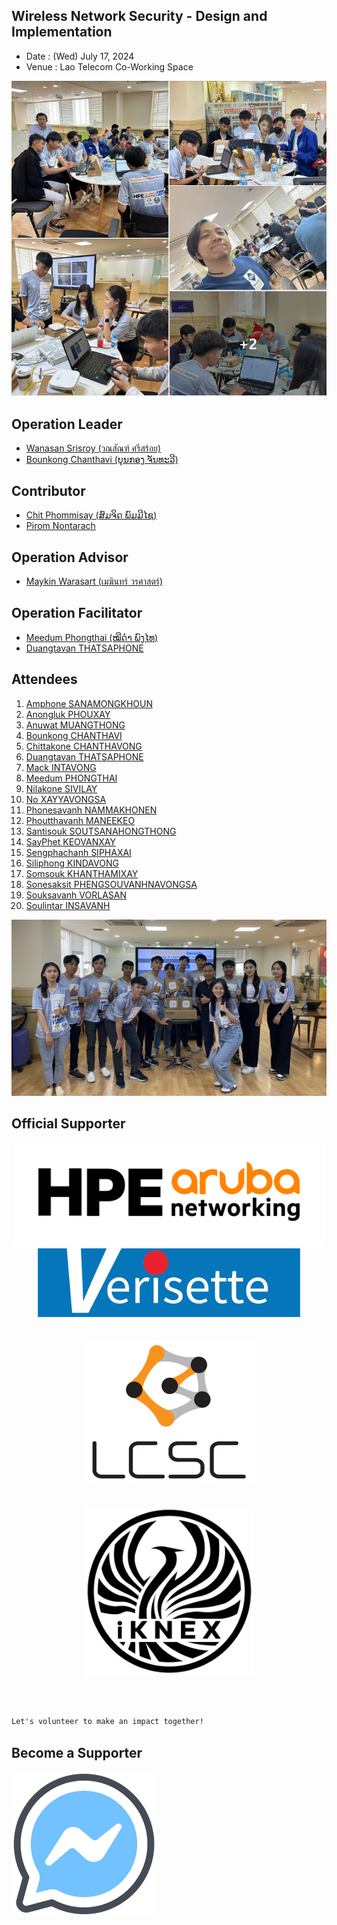 ## Wireless Network Security - Design and Implementation

+ Date : (Wed) July 17, 2024
+ Venue : Lao Telecom Co-Working Space

[![](Facebook-Namo.png "Arub Workshop")](https://www.facebook.com/wanasan.naja/posts/10229253222128520)

## Operation Leader
+ [Wanasan Srisroy (วณสัณฑ์ ศรีสร้อย)](https://x.com/namo_naja)
+ [Bounkong Chanthavi (ບຸນກອງ ຈັນທະວີ)](https://www.linkedin.com/in/bounkong-chanthavi)

## Contributor
+ [Chit Phommisay (ສົມຈິດ ພົມມີໄຊ)](https://www.facebook.com/jid.phommixay.7)
+ [Pirom Nontarach](https://www.facebook.com/pirom.bkf)

## Operation Advisor
+ [Maykin Warasart (เมฆินทร์ วรศาสตร์)](https://mayk.in)

## Operation Facilitator
+ [Meedum Phongthai (ໝີດຳ ພົງໄທ)](https://www.facebook.com/meedum.phongthai.1)
+ [Duangtavan THATSAPHONE](https://www.facebook.com/profile.php?id=100014312880109)


## Attendees

1. [Amphone SANAMONGKHOUN](Certificates/Amphone-SANAMONGKHOUN.pdf)
1. [Anongluk PHOUXAY](Certificates/Anongluk-PHOUXAY.pdf)
1. [Anuwat MUANGTHONG](Certificates/Anuwat-MUANGTHONG.pdf)
1. [Bounkong CHANTHAVI](Certificates/Bounkong-CHANTHAVI.pdf)
1. [Chittakone CHANTHAVONG](Certificates/Chittakone-CHANTHAVONG.pdf)
1. [Duangtavan THATSAPHONE](Certificates/Duangtavan-THATSAPHONE.pdf)
1. [Mack INTAVONG](Certificates/Mack-INTAVONG.pdf)
1. [Meedum PHONGTHAI](Certificates/Meedum-PHONGTHAI.pdf)
1. [Nilakone SIVILAY](Certificates/Nilakone-SIVILAY.pdf)
1. [No XAYYAVONGSA](Certificates/No-XAYYAVONGSA.pdf)
1. [Phonesavanh NAMMAKHONEN](Certificates/Phonesavanh-NAMMAKHONEN.pdf)
1. [Phoutthavanh MANEEKEO](Certificates/Phoutthavanh-MANEEKEO.pdf)
1. [Santisouk SOUTSANAHONGTHONG](Certificates/Santisouk-SOUTSANAHONGTHONG.pdf)
1. [SayPhet KEOVANXAY](Certificates/SayPhet-KEOVANXAY.pdf)
1. [Sengphachanh SIPHAXAI](Certificates/Sengphachanh-SIPHAXAI.pdf)
1. [Siliphong KINDAVONG](Certificates/Siliphong-KINDAVONG.pdf)
1. [Somsouk KHANTHAMIXAY](Certificates/Somsouk-KHANTHAMIXAY.pdf)
1. [Sonesaksit PHENGSOUVANHNAVONGSA](Certificates/Sonesaksit-PHENGSOUVANHNAVONGSA.pdf)
1. [Souksavanh VORLASAN](Certificates/Souksavanh-VORLASAN.pdf)
1. [Soulintar INSAVANH](Certificates/Soulintar-INSAVANH.pdf)

[![](Donation.jpg "ມອບອຸປະກອນໄວ້ໃຫ້ນ້ອງໆ ໃນແລັບ APC Basic Control Systems ໄດ້ສຶກສາ ແລະ ເຜີຍແຜ່ຄວາມຮູ້ສົ່ງຕໍ່ໄປເລື້ອຍໆ")](https://www.facebook.com/photo?fbid=10229812109900834)

## Official Supporter

<div align="center">

<a href="https://www.arubanetworks.com/" target="_blank"><img src="img/hpe/hpe_aruba_orange_pos_rgb.png" width="500" title="HPE Aruba Networking"></a><br>
<a href="https://verisette.com/" target="_blank"><img src="img/verisette-logo.png" width="420" title="Verisette Co., Ltd."></a><br><br><br>
<a href="https://www.lcsc-tech.com/" target="_blank"><img src="img/LCSC-logo.png" title="LCSC"></a><br><br><br>
<a href="https://www.iknex.or.th/" target="_blank"><img src="img/iknex-black.png" width="270" title="iKNEX (Thailand)"></a>

</div>
<br>
<br>

```markdown
Let's volunteer to make an impact together!
```

## Become a Supporter

[![](/fb-m.png "Talk to us via FB messenger")](https://m.me/VolunteXTH)